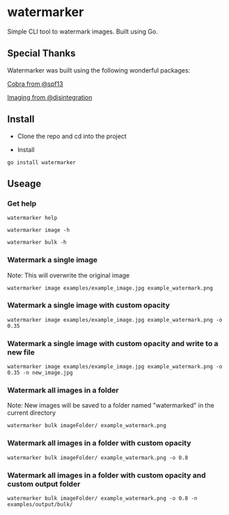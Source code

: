 # watermarker
Simple CLI tool to watermark images. Built using Go.

## Special Thanks
Watermarker was built using the following wonderful packages:

[Cobra from @spf13](https://github.com/spf13/cobra)

[Imaging from @disintegration](https://github.com/disintegration/imaging)

## Install

* Clone the repo and cd into the project

* Install
```shell
go install watermarker
```

## Useage
### Get help
```shell
watermarker help
```
```shell
watermarker image -h
```
```shell
watermarker bulk -h
```

### Watermark a single image
Note: This will overwrite the original image
```shell
watermarker image examples/example_image.jpg example_watermark.png
```

### Watermark a single image with custom opacity
```shell
watermarker image examples/example_image.jpg example_watermark.png -o 0.35
```

### Watermark a single image with custom opacity and write to a new file
```shell
watermarker image examples/example_image.jpg example_watermark.png -o 0.35 -n new_image.jpg
```

### Watermark all images in a folder
Note: New images will be saved to a folder named "watermarked" in the current directory
```shell
watermarker bulk imageFolder/ example_watermark.png
```

### Watermark all images in a folder with custom opacity
```shell
watermarker bulk imageFolder/ example_watermark.png -o 0.8
```

### Watermark all images in a folder with custom opacity and custom output folder
```shell
watermarker bulk imageFolder/ example_watermark.png -o 0.8 -n examples/output/bulk/
```
